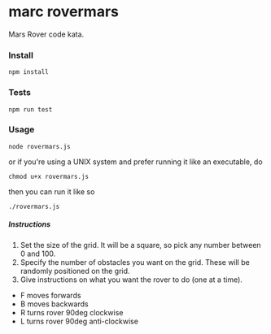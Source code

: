 marc rovermars
==============

Mars Rover code kata.

### Install

    npm install

### Tests

    npm run test

### Usage

    node rovermars.js

or if you're using a UNIX system and prefer running it like an executable, do

    chmod u+x rovermars.js

then you can run it like so

    ./rovermars.js

##### Instructions

1. Set the size of the grid. It will be a square, so pick any number between 0 and 100.
2. Specify the number of obstacles you want on the grid. These will be randomly positioned on the grid.
3. Give instructions on what you want the rover to do (one at a time).
  * F moves forwards
  * B moves backwards
  * R turns rover 90deg clockwise
  * L turns rover 90deg anti-clockwise
